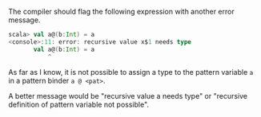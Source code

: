 The compiler should flag the following expression with another error message.
```scala
scala> val a@(b:Int) = a
<console>:11: error: recursive value x$1 needs type
       val a@(b:Int) = a
           ^
```
As far as I know, it is not possible to assign a type to the pattern variable `a` in a pattern binder `a @ <pat>`. 

A better message would be "recursive value a needs type" or "recursive definition of pattern variable not possible".
